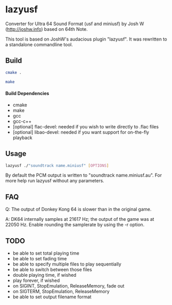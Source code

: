 lazyusf
=======

Converter for Ultra 64 Sound Format (usf and miniusf) by Josh W (http://joshw.info) based on 64th Note.

This tool is based on JoshW's audacious plugin "lazyusf". It was rewritten to a standalone commandline tool.

## Build
```bash
cmake .
```
```bash
make
```
#### Build Dependencies
* cmake
* make
* gcc
* gcc-c++
* [optional] flac-devel: needed if you wish to write directly to .flac files
* [optional] libao-devel: needed if you want support for on-the-fly playback

## Usage
```bash
lazyusf ./"soundtrack name.miniusf" [OPTIONS]
```
By default the PCM output is written to "soundtrack name.miniusf.au". For more help run lazyusf without any parameters.



## FAQ
Q: The output of Donkey Kong 64 is slower than in the original game.

A: DK64 internally samples at 21617 Hz; the output of the game was at 22050 Hz. Enable rounding the samplerate by using the -r option.

## TODO
* be able to set total playing time
* be able to set fading time
* be able to specify multiple files to play sequentially
* be able to switch between those files
* double playing time, if wished
* play forever, if wished
* on SIGINT, StopEmulation, ReleaseMemory, fade out
* on SIGTERM, StopEmulation, ReleaseMemory
* be able to set output filename format
